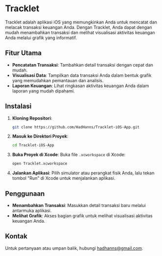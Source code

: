 # Tracklet

Tracklet adalah aplikasi iOS yang memungkinkan Anda untuk mencatat dan melacak transaksi keuangan Anda. Dengan Tracklet, Anda dapat dengan mudah menambahkan transaksi dan melihat visualisasi aktivitas keuangan Anda melalui grafik yang informatif.

## Fitur Utama

- **Pencatatan Transaksi**: Tambahkan detail transaksi dengan cepat dan mudah.
- **Visualisasi Data**: Tampilkan data transaksi Anda dalam bentuk grafik yang memudahkan pemantauan dan analisis.
- **Laporan Keuangan**: Lihat ringkasan aktivitas keuangan Anda dalam laporan yang mudah dipahami.

## Instalasi

1. **Kloning Repositori**:
   ```bash
   git clone https://github.com/HadHanns/Tracklet-iOS-App.git
   ```

2. **Masuk ke Direktori Proyek**:
   ```bash
   cd Tracklet-iOS-App
   ```

3. **Buka Proyek di Xcode**:
   Buka file `.xcworkspace` di Xcode:
   ```bash
   open Tracklet.xcworkspace
   ```

4. **Jalankan Aplikasi**:
   Pilih simulator atau perangkat fisik Anda, lalu tekan tombol "Run" di Xcode untuk menjalankan aplikasi.

## Penggunaan

- **Menambahkan Transaksi**: Masukkan detail transaksi baru melalui antarmuka aplikasi.
- **Melihat Grafik**: Akses bagian grafik untuk melihat visualisasi aktivitas keuangan Anda.

## Kontak

Untuk pertanyaan atau umpan balik, hubungi [hadhanns@gmail.com](mailto:hadhanns@gmail.com).
